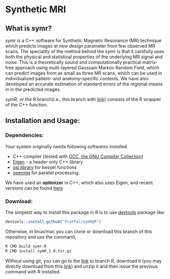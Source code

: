 # Synthetic MRI

## What is symr?

*symr* is a C++ software for Synthetic Magnetic Resonance (MR) technique which predicts images at new design parameter from few observed MR scans. The speciality of the method behind the *symr* is that it carefully uses both the physical and statistical properties of the underlying MR signal and noise. This is a theoretically sound and computationally practical matrix-free approach using multi-layered Gaussain Markov Random Field, which can predict images from as small as three MR scans, which can be used in individualized patient- and anatomy-specific contexts. We have also developed an accurate estimation of standard errors of the regional means in in the predicted images. 

*symR*, or the *R* branch(i.e., this branch with [link](https://github.com/StatPal/symr/tree/R)) consists of the R wrapper of the C++ function.  



## Installation and Usage:

### Dependencies:

Your system originally needs following softwares installed
* C++ compiler (tested with [GCC, the GNU Compiler Collection](https://gcc.gnu.org))
* [Eigen](https://eigen.tuxfamily.org/index.php?title=Main_Page) - a header only C++ library
* [gsl library](https://www.gnu.org/software/gsl/) for bessel functions
* [openmp](https://www.openmp.org/) for parallel processing.

We have used an **optimizer** in C++, which also uses Eigen, and recent versions can be found [here](https://github.com/PatWie/CppNumericalSolvers)

### Download:

The simplest way to install this package in R is to use [devtools](https://cran.r-project.org/web/packages/devtools/index.html) package like:
```R
devtools::install_github("StatPal/symR@R")
```

Otherwise, in linux/mac you can clone or download this branch of this repository and use the command,
```bash
R CMD build symr-R
R CMD install symR_1.0.tzr.gz
```
Without using git, you can go to the [link](https://github.com/StatPal/symr) to branch R, download it (you may directly download from this [link](https://github.com/StatPal/symr/archive/refs/heads/R.zip)) and unzip it and then issue the previous command with R installed. 
 


